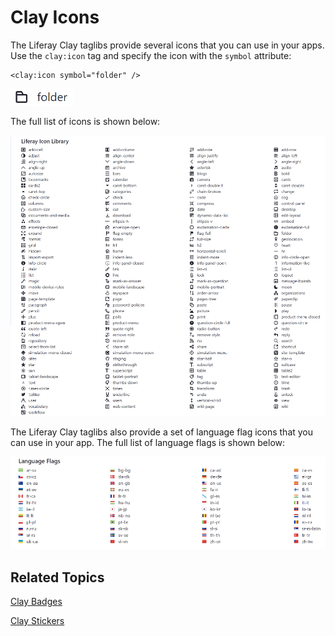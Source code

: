 # Clay Icons [](id=clay-icons)

The Liferay Clay taglibs provide several icons that you can use in your apps. 
Use the `clay:icon` tag and specify the icon with the `symbol` attribute:

    <clay:icon symbol="folder" />
    
![Figure 1: You can include icons in your app with the Clay taglib.](../../../images/clay-taglib-icon-folder.png)

The full list of icons is shown below:

![Figure 2: The Clay taglib gives you access to several @product@ icons.](../../../images/clay-taglib-icon-library.png)

The Liferay Clay taglibs also provide a set of language flag icons that you can 
use in your app. The full list of language flags is shown below:

![Figure 3: You can include language flags in your apps.](../../../images/clay-taglib-icon-language-flags.png)

## Related Topics [](id=related-topics)

[Clay Badges](/develop/tutorials/-/knowledge_base/7-1/clay-badges)

[Clay Stickers](/develop/tutorials/-/knowledge_base/7-1/clay-stickers)
